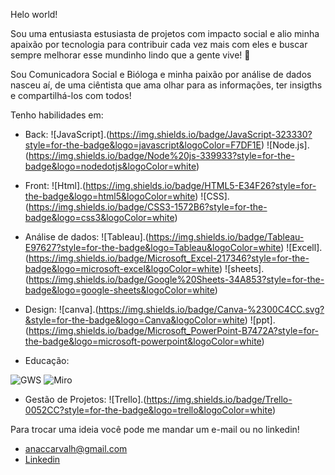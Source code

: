 Helo world!

Sou uma entusiasta estusiasta de projetos com impacto social e alio minha apaixão por tecnologia para contribuir cada vez mais com eles e buscar sempre melhorar esse mundinho lindo que a gente vive! 🥰

Sou Comunicadora Social e Bióloga e minha paixão por análise de dados nasceu aí, de uma ciêntista que ama olhar para as informações, ter insigths e compartilhá-los com todos!

Tenho habilidades em:

- Back:
![JavaScript].(https://img.shields.io/badge/JavaScript-323330?style=for-the-badge&logo=javascript&logoColor=F7DF1E)
![Node.js].(https://img.shields.io/badge/Node%20js-339933?style=for-the-badge&logo=nodedotjs&logoColor=white)

- Front:
![Html].(https://img.shields.io/badge/HTML5-E34F26?style=for-the-badge&logo=html5&logoColor=white)
![CSS].(https://img.shields.io/badge/CSS3-1572B6?style=for-the-badge&logo=css3&logoColor=white)

- Análise de dados:
![Tableau].(https://img.shields.io/badge/Tableau-E97627?style=for-the-badge&logo=Tableau&logoColor=white)
![Excell].(https://img.shields.io/badge/Microsoft_Excel-217346?style=for-the-badge&logo=microsoft-excel&logoColor=white)
![sheets].(https://img.shields.io/badge/Google%20Sheets-34A853?style=for-the-badge&logo=google-sheets&logoColor=white)

- Design:
![canva].(https://img.shields.io/badge/Canva-%2300C4CC.svg?&style=for-the-badge&logo=Canva&logoColor=white)
![ppt].(https://img.shields.io/badge/Microsoft_PowerPoint-B7472A?style=for-the-badge&logo=microsoft-powerpoint&logoColor=white)

- Educação:
 
![GWS](https://img.shields.io/badge/Google%20Meet-00897B?style=for-the-badge&logo=google-meet&logoColor=white)
![Miro](https://img.shields.io/badge/Miro-F7C922?style=for-the-badge&logo=Miro&logoColor=050036)


- Gestão de Projetos:
![Trello].(https://img.shields.io/badge/Trello-0052CC?style=for-the-badge&logo=trello&logoColor=white)

Para trocar uma ideia você pode me mandar um e-mail ou no linkedin!
- anaccarvalh@gmail.com
- [Linkedin](https://www.linkedin.com/in/anacamposdecarvalho/)
